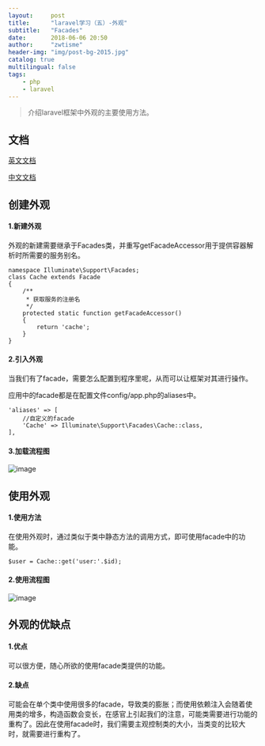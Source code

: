 ```yaml
---
layout:     post
title:      "laravel学习（五）-外观"
subtitle:   "Facades"
date:       2018-06-06 20:50
author:     "zwtisme"
header-img: "img/post-bg-2015.jpg"
catalog: true
multilingual: false
tags:
    - php
    - laravel
---
```


> 介绍laravel框架中外观的主要使用方法。

## 文档

[英文文档](https://laravel.com/docs/5.6/facades)

[中文文档](https://laravel-china.org/docs/laravel/5.6/facades/1361)

## 创建外观

#### 1.新建外观

<p>
外观的新建需要继承于Facades类，并重写getFacadeAccessor用于提供容器解析时所需要的服务别名。
</p>

```
namespace Illuminate\Support\Facades;
class Cache extends Facade
{
    /**
     * 获取服务的注册名
     */
    protected static function getFacadeAccessor()
    {
        return 'cache';
    }
}
```

#### 2.引入外观

<p>
当我们有了facade，需要怎么配置到程序里呢，从而可以让框架对其进行操作。
</p>

<p>
应用中的facade都是在配置文件config/app.php的aliases中。
</p>

```
'aliases' => [
    //自定义的facade
    'Cache' => Illuminate\Support\Facades\Cache::class,
],
```

#### 3.加载流程图

![image]({{site.url}}img/2018-06-06-4-laravel-study-facades/20180625145952.png?raw=true)

## 使用外观

#### 1.使用方法

<p>
在使用外观时，通过类似于类中静态方法的调用方式，即可使用facade中的功能。
</p>

```
$user = Cache::get('user:'.$id);
```

#### 2.使用流程图

![image]({{site.url}}img/2018-06-06-4-laravel-study-facades/QQ20180625171351.png?raw=true)

## 外观的优缺点

#### 1.优点

<p>
可以很方便，随心所欲的使用facade类提供的功能。
</p>

#### 2.缺点

<p>
可能会在单个类中使用很多的facade，导致类的膨胀；而使用依赖注入会随着使用类的增多，构造函数会变长，在感官上引起我们的注意，可能类需要进行功能的重构了。因此在使用facade时，我们需要主观控制类的大小，当类变的比较大时，就需要进行重构了。
</p>

